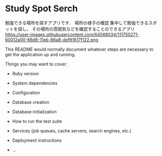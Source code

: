 # Study Spot Serch
勉強できる場所を探すアプリです．
場所の様子の確認
集中して勉強できるスポットを探し，
その場所の雰囲気などを確認することのできるアプリ
https://user-images.githubusercontent.com/64568034/111750271-60012a00-88d6-11eb-86a8-def91617f122.png


This README would normally document whatever steps are necessary to get the
application up and running.

Things you may want to cover:

* Ruby version

* System dependencies

* Configuration

* Database creation

* Database initialization

* How to run the test suite

* Services (job queues, cache servers, search engines, etc.)

* Deployment instructions

* ...
